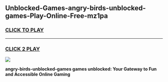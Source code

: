 
## Unblocked-Games-angry-birds-unblocked-games-Play-Online-Free-mz1pa
<h3>
<a href="https://premium76.site?title=angry-birds-unblocked-games&ref=26A">CLICK TO PLAY</a></h3>
<hr>

<h3>
<a href="https://premium76.site?title=angry-birds-unblocked-games&ref=26A">CLICK 2 PLAY</a>
  
</h3>

<a href="https://premium76.site?title=angry-birds-unblocked-games&ref=26A"><img src="https://clearcache.store/games.png"></a>


**angry-birds-unblocked-games games unblocked: Your Gateway to Fun and Accessible Online Gaming**
